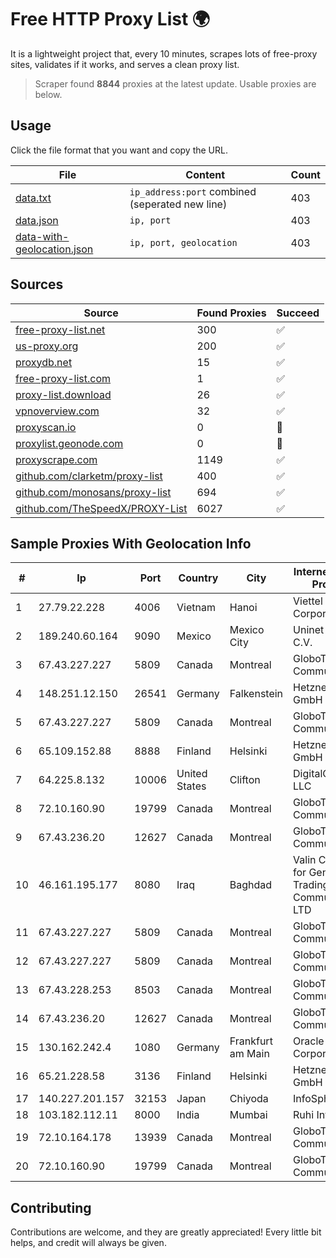 
# Free HTTP Proxy List 🌍

It is a lightweight project that, every 10 minutes, scrapes lots of free-proxy sites, validates if it works, and serves a clean proxy list.


> Scraper found **8844** proxies at the latest update. Usable proxies are below.

## Usage

Click the file format that you want and copy the URL.


|File|Content|Count|
|----|-------|-----|
|[data.txt](https://raw.githubusercontent.com/themiralay/Proxy-List-World/master/data.txt)|`ip_address:port` combined (seperated new line)|403|
|[data.json](https://raw.githubusercontent.com/themiralay/Proxy-List-World/master/data.json)|`ip, port`|403|
|[data-with-geolocation.json](https://raw.githubusercontent.com/themiralay/Proxy-List-World/master/data-with-geolocation.json)|`ip, port, geolocation`|403|

## Sources

|Source|Found Proxies|Succeed|
|------|-------------|-------|
|[free-proxy-list.net](https://free-proxy-list.net)|300|✅|
|[us-proxy.org](https://www.us-proxy.org)|200|✅|
|[proxydb.net](http://proxydb.net)|15|✅|
|[free-proxy-list.com](https://free-proxy-list.com/?page=&port=&type%5B%5D=http&type%5B%5D=https&up_time=0&search=Search)|1|✅|
|[proxy-list.download](https://www.proxy-list.download/HTTP)|26|✅|
|[vpnoverview.com](https://vpnoverview.com/privacy/anonymous-browsing/free-proxy-servers)|32|✅|
|[proxyscan.io](https://www.proxyscan.io)|0|🚫|
|[proxylist.geonode.com](https://proxylist.geonode.com/api/proxy-list?limit=300&page=1&sort_by=lastChecked&sort_type=desc&protocols=http,https)|0|🚫|
|[proxyscrape.com](https://api.proxyscrape.com/v2/?request=displayproxies&protocol=http&timeout=10000&country=all&ssl=all&anonymity=all)|1149|✅|
|[github.com/clarketm/proxy-list](https://raw.githubusercontent.com/clarketm/proxy-list/master/proxy-list-raw.txt)|400|✅|
|[github.com/monosans/proxy-list](https://raw.githubusercontent.com/monosans/proxy-list/main/proxies/http.txt)|694|✅|
|[github.com/TheSpeedX/PROXY-List](https://raw.githubusercontent.com/TheSpeedX/PROXY-List/master/http.txt)|6027|✅|


## Sample Proxies With Geolocation Info

|#|Ip|Port|Country|City|Internet Service Provider|
|-|--|----|-------|----|-------------------------|
|1|27.79.22.228|4006|Vietnam|Hanoi|Viettel Corporation|
|2|189.240.60.164|9090|Mexico|Mexico City|Uninet S.A. de C.V.|
|3|67.43.227.227|5809|Canada|Montreal|GloboTech Communications|
|4|148.251.12.150|26541|Germany|Falkenstein|Hetzner Online GmbH|
|5|67.43.227.227|5809|Canada|Montreal|GloboTech Communications|
|6|65.109.152.88|8888|Finland|Helsinki|Hetzner Online GmbH|
|7|64.225.8.132|10006|United States|Clifton|DigitalOcean, LLC|
|8|72.10.160.90|19799|Canada|Montreal|GloboTech Communications|
|9|67.43.236.20|12627|Canada|Montreal|GloboTech Communications|
|10|46.161.195.177|8080|Iraq|Baghdad|Valin Company for General Trading and Communication LTD|
|11|67.43.227.227|5809|Canada|Montreal|GloboTech Communications|
|12|67.43.227.227|5809|Canada|Montreal|GloboTech Communications|
|13|67.43.228.253|8503|Canada|Montreal|GloboTech Communications|
|14|67.43.236.20|12627|Canada|Montreal|GloboTech Communications|
|15|130.162.242.4|1080|Germany|Frankfurt am Main|Oracle Corporation|
|16|65.21.228.58|3136|Finland|Helsinki|Hetzner Online GmbH|
|17|140.227.201.157|32153|Japan|Chiyoda|InfoSphere|
|18|103.182.112.11|8000|India|Mumbai|Ruhi Infotech|
|19|72.10.164.178|13939|Canada|Montreal|GloboTech Communications|
|20|72.10.160.90|19799|Canada|Montreal|GloboTech Communications|



## Contributing

Contributions are welcome, and they are greatly appreciated! Every
little bit helps, and credit will always be given.

